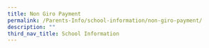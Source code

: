 ```yaml
---
title: Non Giro Payment
permalink: /Parents-Info/school-information/non-giro-payment/
description: ""
third_nav_title: School Information
---
```

